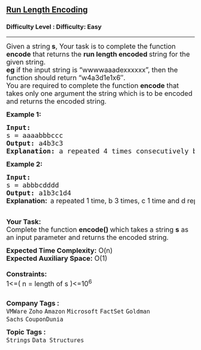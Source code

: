 <h2><a href="https://www.geeksforgeeks.org/problems/run-length-encoding/1?page=2&category=Strings&difficulty=Basic,Easy&sortBy=submissions">Run Length Encoding</a></h2><h3>Difficulty Level : Difficulty: Easy</h3><hr><div class="problems_problem_content__Xm_eO"><p><span style="font-size: 18px;">Given a string<strong> s</strong>, Your task is to complete the function <strong>encode</strong> that returns the <strong>run length encoded&nbsp;</strong>string for the given&nbsp;string.<br><strong>eg</strong>&nbsp;if the input string is “wwwwaaadexxxxxx”, then the function should return “w4a3d1e1x6″.<br>You are required to complete the function <strong>encode</strong> that takes only one argument the string which is to be encoded and returns the encoded string.</span></p>
<p><span style="font-size: 18px;"><strong>Example 1:</strong></span></p>
<pre><span style="font-size: 18px;"><strong>Input:
</strong>s = aaaabbbccc
<strong>Output: </strong>a4b3c3<strong>
Explanation: </strong>a repeated 4 times consecutively b 3 times, c also 3 times.
</span></pre>
<p><span style="font-size: 18px;"><strong>Example 2:</strong></span></p>
<pre><span style="font-size: 18px;"><strong>Input:
</strong>s = abbbcdddd
<strong>Output: </strong>a1b3c1d4<br><strong style="font-family: -apple-system, BlinkMacSystemFont, 'Segoe UI', Roboto, Oxygen, Ubuntu, Cantarell, 'Open Sans', 'Helvetica Neue', sans-serif;">Explanation:  </strong><span style="font-family: -apple-system, BlinkMacSystemFont, 'Segoe UI', Roboto, Oxygen, Ubuntu, Cantarell, 'Open Sans', 'Helvetica Neue', sans-serif;">a repeated 1 time, b 3 times, c 1 time and d repeated 4 times.</span><br>
</span></pre>
<p><span style="font-size: 18px;"><strong>Your Task:</strong><br>Complete the function&nbsp;<strong>encode()&nbsp;</strong>which takes a string <strong>s</strong> as an input parameter and returns the encoded string.</span></p>
<p><span style="font-size: 18px;"><strong>Expected Time Complexity:</strong> O(n)<br><strong>Expected Auxiliary Space:</strong>&nbsp;O(1)<br><br><strong>Constraints:</strong><br>1&lt;=( n = length of s )&lt;=10<sup>6</sup></span><br>&nbsp;</p></div><p><span style=font-size:18px><strong>Company Tags : </strong><br><code>VMWare</code>&nbsp;<code>Zoho</code>&nbsp;<code>Amazon</code>&nbsp;<code>Microsoft</code>&nbsp;<code>FactSet</code>&nbsp;<code>Goldman Sachs</code>&nbsp;<code>CouponDunia</code>&nbsp;<br><p><span style=font-size:18px><strong>Topic Tags : </strong><br><code>Strings</code>&nbsp;<code>Data Structures</code>&nbsp;